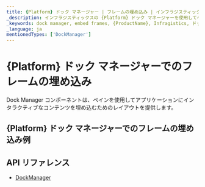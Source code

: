 ```yaml
---
title: {Platform} ドック マネージャー | フレームの埋め込み | インフラジスティックス
_description: インフラジスティックスの {Platform} ドック マネージャーを使用してペインによってインタラクティブなコンテンツを埋め込みます。{ProductName} ドック マネージャー チュートリアルを是非お試しください!
_keywords: dock manager, embed frames, {ProductName}, Infragistics, ドック マネージャー, フレームの埋め込み, インフラジスティックス
_language: ja
mentionedTypes: ['DockManager']
---
```

# {Platform} ドック マネージャーでのフレームの埋め込み

Dock Manager コンポーネントは、ペインを使用してアプリケーションにインタラクティブなコンテンツを埋め込むためのレイアウトを提供します。

## {Platform} ドック マネージャーでのフレームの埋め込み例


<code-view style="height: 600px"
           data-demos-base-url="{environment:dvDemosBaseUrl}"
           iframe-src="{environment:dvDemosBaseUrl}/layouts/dock-manager-embedding-frames"
           alt="{Platform} ドック マネージャーでのフレームの埋め込み例"
           github-src="layouts/dock-manager/embedding-frames">
</code-view>

<!-- <div>
    <button data-localize="stackblitz" disabled class="stackblitz-btn" data-iframe-id="dock-manager-overview-iframe" data-demos-base-url="{environment:dvDemosBaseUrl}">View on StackBlitz
    </button>
</div> -->

<div class="divider--half"></div>

<!--
## Usage

Once the Dock Manager is imported, you can add it on the page:

```html
<igc-dockmanager id="dockManager">
</igc-dockmanager>
```

```ts
import { IgcDockManagerPaneType, IgcSplitPaneOrientation, IgcDockManagerComponent } from 'igniteui-dockmanager';

// ...

this.dockManager = document.getElementById("dockManager") as IgcDockManagerComponent;
this.dockManager.layout = {
    rootPane: {
        type: IgcDockManagerPaneType.splitPane,
        orientation: IgcSplitPaneOrientation.horizontal,
        panes: [
            {
                type: IgcDockManagerPaneType.contentPane,
                contentId: 'content1',
                header: 'Pane 1'
            }
        ]
    }
};
```

```html
<igc-dockmanager id="dockManager">
    <div slot="content1" style="width: 100%; height: 100%;">Content 1</div>
</igc-dockmanager>
``` -->

## API リファレンス

 - [DockManager]({environment:infragisticsBaseUrl}/products/ignite-ui/dock-manager/docs/typescript/latest/classes/igcdockmanagercomponent.html)